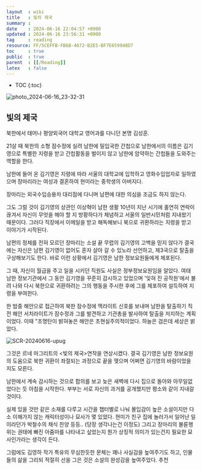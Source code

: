 ```yaml
---
layout  : wiki
title   : 빛의 제국 
summary : 
date    : 2024-06-16 22:04:57 +0900
updated : 2024-06-16 23:56:31 +0900
tag     : reading
resource: FF/5CEFFB-FB68-4672-B2E5-BF7E659948D7
toc     : true
public  : true
parent  : [[/Reading]]
latex   : false
---
```

* TOC
{:toc}

![photo_2024-06-16_23-32-31](https://github.com/Voyager003/Voyager003.github.io/assets/85725033/b93cb3b9-33e6-4408-a404-c38786c2cac4)

## 빛의 제국 

북한에서 태어나 평양외국어 대학교 영어과를 다니던 본명 김성훈.

21살 때 북한의 소형 잠수정에 실려 남한에 밀입국한 간첩으로 남한에서의 이름은 김기영으로 특별한 지령을 받고 간첩활동을 벌이지 않고 남한에 암약하는 간첩들을 도와주는 역할을 한다.

남한에 들어 온 김기영은 지령에 따라 서울의 대학교에 입학하고 영화수입업자로 일하였으며 장마리라는 여성과 결혼하여 현미라는 중학생의 아버지다.

장마리는 외국수입승용차 대리점에 다니며 남편에 대한 의심을 조금도 하지 않는다. 

그도 그럴 것이 김기영의 상관인 이상혁이 남한 생활 10년이 지난 시기에 홀연히 연락이 끊겨서 자신이 무엇을 해야 할 지 방황하다가 체념하고 서울의 일반시민처럼 지내왔기 때문이다. 그러다 직장에서 이메일을 받고 해독해보니 북으로 귀환하라는 지령을 받고 이야기가 시작된다.

남편의 정체를 전혀 모르던 장마리는 소설 끝 무렵의 김기영의 고백을 믿지 않다가 결국에는 자신은 남편 김기영이 없어도 혼자 살아 갈 수 있노라 선언하고, 제3국으로 탈출을 구상해보기도 한다. 바로 이런 상황에서 김기영은 남한 정보요원들에게 체포된다. 
 
그 때, 자신이 월급을 주고 일을 시키던 직원도 사실은 정부정보요원임을 알았다. 여태 남한 정보기관에서 그 동안 김기영을 꾸준히 감시하고 있었으며 '잊혀 진 공작원'에서 불려 나와 다시 북한으로 귀환하려는 그의 행동을 주시한 후에 그를 체포하여 설득하여 지령을 부여한다.

한 밤중 해안으로 접근하여 북한 잠수정에 맥라이트 신호를 보내며 남한을 탈출하기 직전 해안 서치라이트가 잠수정과 그를 발견하고 기관총을 발사하여 탈출을 저지하는 계획이었다. 이때 "조명탄이 밝혀놓은 해안은 초현실주의적이었다. 하늘은 검은데 세상은 밝았다. 

![SCR-20240616-upug](https://github.com/Voyager003/Voyager003.github.io/assets/85725033/93074beb-592c-4566-b35f-9ffed3ce30f1)

그것은 르네 마그리트의 <빛의 제국>연작을 연상시켰다. 결국 김기영은 남한 정보요원의 도움으로 북한 귀환이 좌절되는 과정으로 끝을 맺으며 어쩌면 김기영의 바람이었을 지도 모른다.

남한에서 계속 감시하는 것으로 합의를 보고 늦은 새벽에 다시 집으로 돌아와 아무일없었다는 듯 아침을 시작한다. 부부는 서로 자신의 과거를 공개했지만 평소와 같이 지내갈 것이다.

실제 있을 것만 같은 소재를 다루고 시간을 챕터별로 나눠 몰입감이 높은 소설이지만 다소 이해가지 않는 캐릭터성이나 묘사가 몇 있었다. 현미가 친구 집에 놀러가서 일어난 일이라던가 박철수의 채식 찬양 등등.. (당장 생각나는건 이정도) 그리고 장마리의 불륜행위는 권태에 빠진 아줌마를 나타내고 싶었는지 뭔가 상징적 의미가 있는건지 필요한 묘사인가라는 생각이 든다. 

그럼에도 김영하 작가 특유의 무심한듯한 문체는 꽤나 사실감을 높여주기도 하고, 인물들의 삶을 그리되 적절히 선을 그은 것은 소설의 완성감을 높여주었다. 추천
 

